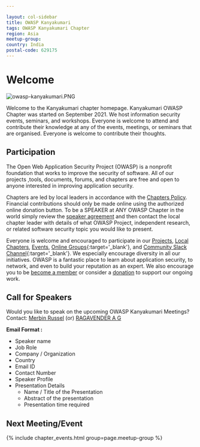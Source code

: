 ```yaml
---

layout: col-sidebar
title: OWASP Kanyakumari
tags: OWASP Kanyakumari Chapter
region: Asia
meetup-group:
country: India
postal-code: 629175
---
```


# Welcome
<img src="assets/images/owasp-kanyakumari.PNG" alt="owasp-kanyakumari.PNG"/>


Welcome to the Kanyakumari chapter homepage. Kanyakumari OWASP Chapter was started on September 2021. We host information security events, seminars, and workshops.
Everyone is welcome to attend and contribute their knowledge at any of the events, meetings, or seminars that are organised. Everyone is welcome to contribute their thoughts.

## Participation
The Open Web Application Security Project (OWASP) is a nonprofit foundation that works to improve the security of software. All of our projects ,tools, documents, forums, and chapters are free and open to anyone interested in improving application security. 

Chapters are led by local leaders in accordance with the [Chapters Policy](/www-policy/operational/chapters). Financial contributions should only be made online using the authorized online donation button. To be a SPEAKER at ANY OWASP Chapter in the world simply review the [speaker agreement](/www-policy/legal/speaker-agreement) and then contact the local chapter leader with details of what OWASP Project, independent research, or related software security topic you would like to present.

Everyone is welcome and encouraged to participate in our [Projects](/projects/), [Local Chapters](/chapters/), [Events](/events/), [Online Groups](https://groups.google.com/a/owasp.com/){:target='_blank'}, and [Community Slack Channel](https://owasp.slack.com/){:target='_blank'}. We especially encourage diversity in all our initiatives. OWASP is a fantastic place to learn about application security, to network, and even to build your reputation as an expert. We also encourage you to be [become a member](/membership/) or consider a [donation](/donate/) to support our ongoing work.

## Call for Speakers

Would you like to speak on the upcoming OWASP Kanyakumari Meetings? 
Contact:
  [Merbin Russel](mailto:merbin.russel@owasp.org) (or)
  [RAGAVENDER A G](mailto:ragavender.ag@owasp.org)

**Email Format :**

- Speaker name
- Job Role
- Company / Organization
- Country
- Email ID
- Contact Number
- Speaker Profile
- Presentation Details
    - Name / Title of the Presentation
    - Abstract of the presentation
    - Presentation time required

Next Meeting/Event <!-- You should keep this section as it will populate your meetup events -->
---------------------
{% include chapter_events.html group=page.meetup-group %}

